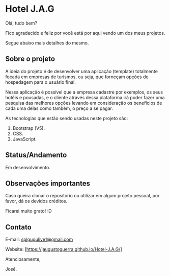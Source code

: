 # Hotel J.A.G

Olá, tudo bem?

Fico agradecido e feliz por você está por aqui vendo um dos meus projetos.

Segue abaixo mais detalhes do mesmo.

## Sobre o projeto

A ideia do projeto é de desenvolver uma aplicação (template) totalmente focada em empresas de turismos, ou seja, que forneçam opções de hospedagem para o usuário final.

Nessa aplicação é possível que a empresa cadastre por exemplos, os seus hotéis e pousadas, e o cliente através dessa plataforma irá poder fazer uma pesquisa das melhores opções levando em consideração os benefícios de cada uma delas como também, o preço a se pagar.

As tecnologias que estão sendo usadas neste projeto são:

1. Bootstrap (V5).
2. CSS.
3. JavaScript.

## Status/Andamento

Em desenvolvimento.

## Observações importantes

Caso queira clonar o repositório ou utilizar em algum projeto pessoal, por favor, dá os devidos créditos. 

Ficarei muito grato! :D

## Contato

E-mail: splgugulive1@gmail.com

Website: [https://jaugustoguerra.github.io/Hotel-J.A.G/]

Atenciosamente,

José.
